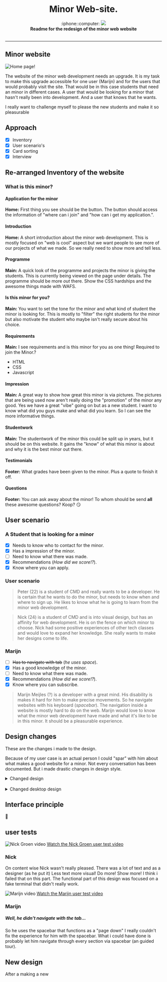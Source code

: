 <h1 align="center">Minor Web-site.</h1>

<div align="center">
  :iphone::computer: <img src="https://img.shields.io/badge/webdesign-building-yellow.svg">
</div>
<div align="center">
  <strong>Readme for the redesign of the minor web website</strong>
</div>

<br />

--------

## Minor website

![Home page!](assets/new-home.png)

The website of the minor web development needs an upgrade. It is my task to make this upgrade accessible for one user (Marijn) and for the users that would probably visit the site. That would be in this case students that need an minor in different cases. A user that would be looking for a minor that hasn't really been into development. And a user that knows that he wants.

I really want to challenge myself to please the new students and make it so pleasurable

## Approach

- [x] Inventory
- [x] User scenario's
- [x] Card sorting
- [x] Interview

## Re-arranged Inventory of the website

### What is this minor?

#### Application for the minor
**Home:** First thing you see should be the button. The button should access the information of "where can i join" and "how can i get my application.".

#### Introduction
**Home:** A short introduction about the minor web development. This is mostly focused on "web is cool" aspect but we want people to see more of our projects of what we made. So we really need to show more and tell less.

#### Programme
**Main:** A quick look of the programme and projects the minor is giving the students. This is currently being viewed on the page under details. The programme should be more _out_ there. Show the CSS hardships and the awesome things made with WAFS.

#### Is this minor for you?
**Main:** You want to set the tone for the minor and what kind of student the minor is looking for. This is mostly to "filter" the right students for the minor but also motivate the student who maybe isn't really secure about his choice.

#### Requirements
**Main:** I see requirements and is this minor for you as one thing!
Required to join the Minor.?
- HTML
- CSS
- Javascript

#### Impression
**Main:** A great way to show how great this minor is via pictures. The pictures that are being used now aren't really doing the "promotion" of the minor any good. Yes we have a great "vibe" going on but as a new student. I want to know what did you guys make and what did you learn. So I can see the more informative things.

#### Studentwork
**Main:** The studentwork of the minor this could be split up in years, but it should be on this website. It gains the "know" of what this minor is about and why it is the best minor out there.

#### Testimonials
**Footer:** What grades have been given to the minor. Plus a quote to finish it off.

#### Questions
**Footer:** You can ask away about the minor! To whom should be send **all** these awesome questions? Koop? :smirk:



## User scenario

### A Student that is looking for a minor

- [x] Needs to know who to contact for the minor.
- [x] Has a impression of the minor.
- [ ] Need to know what there was made.
- [x] Recommendations (_How did we score!?_).
- [x] Know where you can apply.

### User scenario
> Peter (22) is a student of CMD and really wants to be a developer. He is certain that he wants to do the minor, but needs to know when and where to sign up. He likes to know what he is going to learn from the minor web development.

> Nick (24) is a student of CMD and is into visual design, but has an affinity for web development. He is on the fence on which minor to choose. Nick had some positive experiences of other tech classes and would love to expand her knowledge. She really wants to make her designs come to life.

### Marijn

- [ ] ~~Has to navigate with tab~~ (_he uses space_).
- [x] Has a good knowledge of the minor.
- [ ] Need to know what there was made.
- [x] Recommendations (_How did we score!?_).
- [x] Know where you can subscribe.

> Marijn Meijles (?) is a developer with a great mind. His disability is makes it hard for him to make precise movements. So he navigate websites with his keyboard (_spacebar_). The navigation inside a website is mostly hard to do on the web. Marijn would love to know what the minor web development have made and what it's like to be in this minor. It should be a pleasurable experience.


## Design changes

These are the changes i made to the design.

Because of my user case is an actual person I could "spar" with him about what makes a good website for a minor. Not every conversation has been documented. But i made drastic changes in design style.

<details><summary>Changed design</summary>
  <img align="center" src="assets/oud-mobile-design.png">

  _I kept a close connection with my user the visual interface designer Nick Groen. He have seen this design and told me it was very boring. So i had to change this design because it was very boring._


  <img align="center" src="assets/mobile-design-now.png">
  <br/>
  _On mobile you couldn't do diagonal lines (any good). So i kept de design on mobile simple but made use of patterns._
</details>

<br/>

<details><summary>Changed desktop design</summary>
  <img align="center" src="assets/old-design.png">
  _This wasn't the first "old" design this was probably 0.0.2 I started testing with diagonal lines and wanted it to be very "out there"._

  <img align="center" src="assets/now-desktop-design.png">
  _With enhancing of the diagonal lines and the patterns it had a nice look to it. This is made it a little more nerdy and a bit more "our" style._
</details>



## Interface principle

:eyes:


## user tests

![Nick Groen video](assets/nick-groen-video.png)
[Watch the Nick Groen user test video](https://vimeo.com/266642811)

### Nick
On content wise Nick wasn't really pleased. There was a lot of text and as a designer (as he put it) Less text more visual! Do more! Show more! I think i failed that on this part. The functional part of this design was focused on a fake terminal that didn't really work.


![Marijn video](assets/marijn-video.png)
[Watch the Marijn user test video](https://vimeo.com/266642919)

### Marijn
##### Well, he didn't navigate with the tab...

So he uses the spacebar that functions as a "page down" I really couldn't fix the experience for him with the spacebar. What i could have done is probably let him navigate through every section via spacebar (an guided tour).


## New design 

After a making a new 